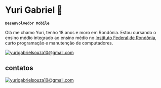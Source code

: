 # Yuri Gabriel 👋

**`Desenvolvedor Mobile`**


Olá me chamo Yuri, tenho 18 anos e moro em Rondônia. Estou cursando 
o ensino médio integrado ao ensino médio no [Instituto  Federal de Rondônia](https://portal.ifro.edu.br/ji-parana), curto programação e manutenção de computadores. 


<a href="mailto:yurigabrielsouza10@gmail.com">
    <img
        alt="yurigabrielsouza10@gmail.com"
        title="Email"
        src="https://custom-icon-badges.demolab.com/github/v/tag/Chupirisco/zuarte-player?logo=tag&logoColor=white"
    />
</a>
</br>

## contatos
<a href="mailto:yurigabrielsouza10@gmail.com">
    <img
        alt="yurigabrielsouza10@gmail.com"
        title="Email"
        src="https://custom-icon-badges.demolab.com/badge/-yurigabrielsouza10@gmail.com-red?style=for-the-badge&logo=mention&logoColor=white"
    />
</a>


